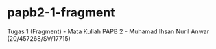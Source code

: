 # papb2-1-fragment
Tugas 1 (Fragment) - Mata Kuliah PAPB 2 - Muhamad Ihsan Nuril Anwar (20/457268/SV/17715)
